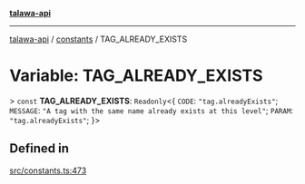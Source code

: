 [**talawa-api**](../../README.md)

***

[talawa-api](../../modules.md) / [constants](../README.md) / TAG\_ALREADY\_EXISTS

# Variable: TAG\_ALREADY\_EXISTS

\> `const` **TAG\_ALREADY\_EXISTS**: `Readonly`\<\{ `CODE`: `"tag.alreadyExists"`; `MESSAGE`: `"A tag with the same name already exists at this level"`; `PARAM`: `"tag.alreadyExists"`; \}\>

## Defined in

[src/constants.ts:473](https://github.com/PalisadoesFoundation/talawa-api/blob/3a5276aff43f5de4f7fab3ec9683a420dcdc7a06/src/constants.ts#L473)
